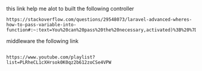 
this link help me alot to built the following controller

```
https://stackoverflow.com/questions/29548073/laravel-advanced-wheres-how-to-pass-variable-into-function#:~:text=You%20can%20pass%20the%20necessary,activated)%3B%20%7D)%2D%3Eget()%3B
```

middleware the following link
```

https://www.youtube.com/playlist?list=PLRheCL1cXHrsok0K0qz2b612zoCSe4VPW
```